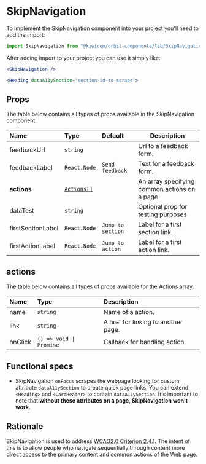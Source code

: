 # SkipNavigation

To implement the SkipNavigation component into your project you'll need to add the import:

```jsx
import SkipNavigation from "@kiwicom/orbit-components/lib/SkipNavigation";
```

After adding import to your project you can use it simply like:

```jsx
<SkipNavigation />

<Heading dataA11ySection="section-id-to-scrape">
```

## Props

The table below contains all types of props available in the SkipNavigation component.

| Name              | Type                    | Default           | Description                                  |
| :---------------- | :---------------------- | :---------------- | -------------------------------------------- |
| feedbackUrl       | `string`                |                   | Url to a feedback form.                      |
| feedbackLabel     | `React.Node`            | `Send feedback`   | Text for a feedback form.                    |
| **actions**       | [`Actions[]`](#actions) |                   | An array specifying common actions on a page |
| dataTest          | `string`                |                   | Optional prop for testing purposes           |
| firstSectionLabel | `React.Node`            | `Jump to section` | Label for a first section link.              |
| firstActionLabel  | `React.Node`            | `Jump to action`  | Label for a first action link.               |

## actions

The table below contains all types of props available for the Actions array.

| Name    | Type                    | Description                         |
| :------ | :---------------------- | :---------------------------------- |
| name    | `string`                | Name of a action.                   |
| link    | `string`                | A href for linking to another page. |
| onClick | `() => void \| Promise` | Callback for handling action.       |

## Functional specs

- SkipNavigation `onFocus` scrapes the webpage looking for custom attribute `dataA11ySection` to create quick page links. You can extend `<Heading>` and `<CardHeader>` to contain `dataA11ySection`. It's important to note that **without these attributes on a page, SkipNavigation won't work**.

## Rationale

SkipNavigation is used to address [WCAG2.0 Criterion 2.4.1](https://www.w3.org/TR/UNDERSTANDING-WCAG20/navigation-mechanisms-skip.html).
The intent of this is to allow people who navigate sequentially through content more direct access to the primary content and common actions of the Web page.
